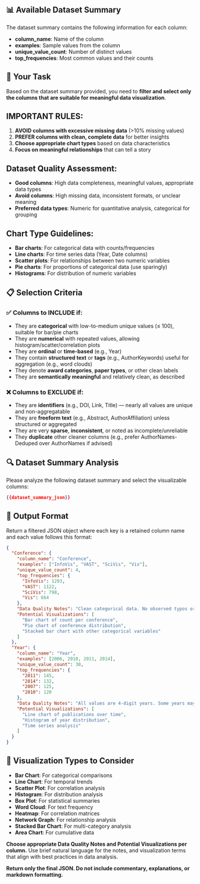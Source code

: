 ## 📊 Available Dataset Summary

The dataset summary contains the following information for each column:
- **column_name**: Name of the column
- **examples**: Sample values from the column
- **unique_value_count**: Number of distinct values
- **top_frequencies**: Most common values and their counts

## 🎯 Your Task

Based on the dataset summary provided, you need to **filter and select only the columns that are suitable for meaningful data visualization**.

## IMPORTANT RULES:
1. **AVOID columns with excessive missing data** (>10% missing values)
2. **PREFER columns with clean, complete data** for better insights
3. **Choose appropriate chart types** based on data characteristics
4. **Focus on meaningful relationships** that can tell a story

## Dataset Quality Assessment:
- **Good columns**: High data completeness, meaningful values, appropriate data types
- **Avoid columns**: High missing data, inconsistent formats, or unclear meaning
- **Preferred data types**: Numeric for quantitative analysis, categorical for grouping

## Chart Type Guidelines:
- **Bar charts**: For categorical data with counts/frequencies
- **Line charts**: For time series data (Year, Date columns)
- **Scatter plots**: For relationships between two numeric variables
- **Pie charts**: For proportions of categorical data (use sparingly)
- **Histograms**: For distribution of numeric variables

## 📋 Selection Criteria

### ✅ Columns to INCLUDE if:
- They are **categorical** with low-to-medium unique values (≤ 100), suitable for bar/pie charts
- They are **numerical** with repeated values, allowing histogram/scatter/correlation plots
- They are **ordinal** or **time-based** (e.g., Year)
- They contain **structured text** or **tags** (e.g., AuthorKeywords) useful for aggregation (e.g., word clouds)
- They denote **award categories**, **paper types**, or other clean labels
- They are **semantically meaningful** and relatively clean, as described

### ❌ Columns to EXCLUDE if:
- They are **identifiers** (e.g., DOI, Link, Title) — nearly all values are unique and non-aggregatable
- They are **freeform text** (e.g., Abstract, AuthorAffiliation) unless structured or aggregated
- They are very **sparse**, **inconsistent**, or noted as incomplete/unreliable
- They **duplicate** other cleaner columns (e.g., prefer AuthorNames-Deduped over AuthorNames if advised)

## 🔍 Dataset Summary Analysis

Please analyze the following dataset summary and select the visualizable columns:

```json
{{dataset_summary_json}}
```

## 📝 Output Format

Return a filtered JSON object where each key is a retained column name and each value follows this format:

```json
{
  "Conference": {
    "column_name": "Conference",
    "examples": ["InfoVis", "VAST", "SciVis", "Vis"],
    "unique_value_count": 4,
    "top_frequencies": {
      "InfoVis": 1293,
      "VAST": 1122,
      "SciVis": 798,
      "Vis": 664
    },
    "Data Quality Notes": "Clean categorical data. No observed typos or inconsistencies.",
    "Potential Visualizations": [
      "Bar chart of count per conference",
      "Pie chart of conference distribution",
      "Stacked bar chart with other categorical variables"
    ]
  },
  "Year": {
    "column_name": "Year",
    "examples": [2006, 2010, 2011, 2014],
    "unique_value_count": 30,
    "top_frequencies": {
      "2011": 145,
      "2014": 132,
      "2007": 125,
      "2010": 120
    },
    "Data Quality Notes": "All values are 4-digit years. Some years may have low or no entries.",
    "Potential Visualizations": [
      "Line chart of publications over time",
      "Histogram of year distribution",
      "Time series analysis"
    ]
  }
}
```

## 🎨 Visualization Types to Consider

- **Bar Chart**: For categorical comparisons
- **Line Chart**: For temporal trends
- **Scatter Plot**: For correlation analysis
- **Histogram**: For distribution analysis
- **Box Plot**: For statistical summaries
- **Word Cloud**: For text frequency
- **Heatmap**: For correlation matrices
- **Network Graph**: For relationship analysis
- **Stacked Bar Chart**: For multi-category analysis
- **Area Chart**: For cumulative data

**Choose appropriate Data Quality Notes and Potential Visualizations per column.** Use brief natural language for the notes, and visualization terms that align with best practices in data analysis.

**Return only the final JSON. Do not include commentary, explanations, or markdown formatting.**